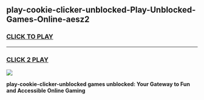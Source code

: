 
## play-cookie-clicker-unblocked-Play-Unblocked-Games-Online-aesz2
<h3>
<a href="https://premium76.site?title=play-cookie-clicker-unblocked&ref=25A">CLICK TO PLAY</a></h3>
<hr>

<h3>
<a href="https://premium76.site?title=play-cookie-clicker-unblocked&ref=25A">CLICK 2 PLAY</a>
  
</h3>

<a href="https://premium76.site?title=play-cookie-clicker-unblocked&ref=25A"><img src="https://clearcache.store/games.png"></a>


**play-cookie-clicker-unblocked games unblocked: Your Gateway to Fun and Accessible Online Gaming**
